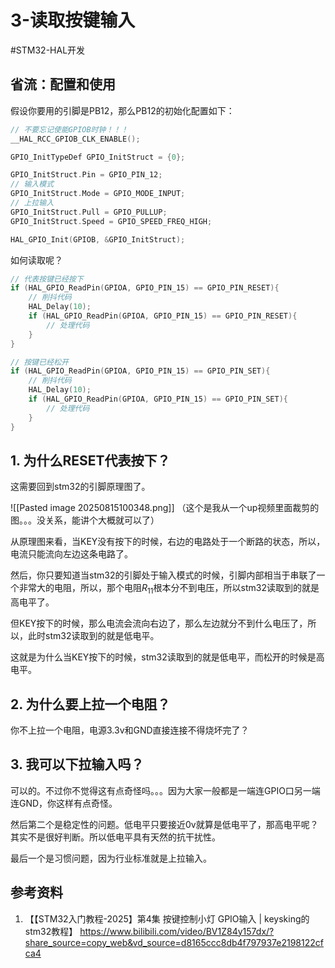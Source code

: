 # 3-读取按键输入

#STM32-HAL开发

## 省流：配置和使用

假设你要用的引脚是PB12，那么PB12的初始化配置如下：

```c
// 不要忘记使能GPIOB时钟！！！
__HAL_RCC_GPIOB_CLK_ENABLE();

GPIO_InitTypeDef GPIO_InitStruct = {0};

GPIO_InitStruct.Pin = GPIO_PIN_12;
// 输入模式
GPIO_InitStruct.Mode = GPIO_MODE_INPUT;
// 上拉输入
GPIO_InitStruct.Pull = GPIO_PULLUP;
GPIO_InitStruct.Speed = GPIO_SPEED_FREQ_HIGH;

HAL_GPIO_Init(GPIOB, &GPIO_InitStruct);
```

如何读取呢？

```c
// 代表按键已经按下
if (HAL_GPIO_ReadPin(GPIOA, GPIO_PIN_15) == GPIO_PIN_RESET){
	// 削抖代码
	HAL_Delay(10);
	if (HAL_GPIO_ReadPin(GPIOA, GPIO_PIN_15) == GPIO_PIN_RESET){
		// 处理代码
	}
}

// 按键已经松开
if (HAL_GPIO_ReadPin(GPIOA, GPIO_PIN_15) == GPIO_PIN_SET){
	// 削抖代码
	HAL_Delay(10);
	if (HAL_GPIO_ReadPin(GPIOA, GPIO_PIN_15) == GPIO_PIN_SET){
		// 处理代码
	}
}
```

## 1. 为什么RESET代表按下？

这需要回到stm32的引脚原理图了。

![[Pasted image 20250815100348.png]]
（这个是我从一个up视频里面裁剪的图。。。没关系，能讲个大概就可以了）

从原理图来看，当KEY没有按下的时候，右边的电路处于一个断路的状态，所以，电流只能流向左边这条电路了。

然后，你只要知道当stm32的引脚处于输入模式的时候，引脚内部相当于串联了一个非常大的电阻，所以，那个电阻$R_{11}$根本分不到电压，所以stm32读取到的就是高电平了。

但KEY按下的时候，那么电流会流向右边了，那么左边就分不到什么电压了，所以，此时stm32读取到的就是低电平。

这就是为什么当KEY按下的时候，stm32读取到的就是低电平，而松开的时候是高电平。

## 2. 为什么要上拉一个电阻？

你不上拉一个电阻，电源3.3v和GND直接连接不得烧坏完了？

## 3. 我可以下拉输入吗？

可以的。不过你不觉得这有点奇怪吗。。。因为大家一般都是一端连GPIO口另一端连GND，你这样有点奇怪。

然后第二个是稳定性的问题。低电平只要接近0v就算是低电平了，那高电平呢？其实不是很好判断。所以低电平具有天然的抗干扰性。

最后一个是习惯问题，因为行业标准就是上拉输入。
## 参考资料

1. 【【STM32入门教程-2025】第4集 按键控制小灯 GPIO输入 | keysking的stm32教程】 https://www.bilibili.com/video/BV1Z84y157dx/?share_source=copy_web&vd_source=d8165ccc8db4f797937e2198122cfca4
